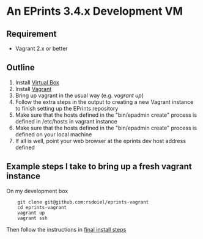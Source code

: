 
# An EPrints 3.4.x Development VM

## Requirement

+ Vagrant 2.x or better

## Outline

1. Install [Virtual Box](https://www.virtualbox.org/wiki/Downloads)
2. Install [Vagrant](https://www.virtualbox.org/wiki/Downloads)
3. Bring up vagrant in the usual way (e.g. _vagrant up_)
4. Follow the extra steps in the output to creating a new Vagrant instance to finish setting up the EPrints repository
5. Make sure that the hosts defined in the "bin/epadmin create" process is defined in /etc/hosts in vagrant instance
6. Make sure that the hosts defined in the "bin/epadmin create" process is defined on your local machine
7. If all is well, point your web browser at the eprints dev host address defined

## Example steps I take to bring up a fresh vagrant instance

On my development box

```
    git clone git@github.com:rsdoiel/eprints-vagrant
    cd eprints-vagrant
    vagrant up 
    vagrant ssh
```

Then follow the instructions in [final install steps](Final-Install-Steps.md)

